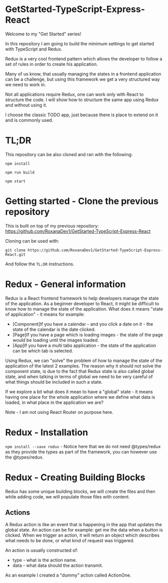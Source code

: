 # GetStarted-TypeScript-Express-React

Welcome to my "Get Started" series!

In this repository I am going to build the minimum settings to get started with TypeScript and Redux.

Redux is a very cool frontend pattern which allows the developer to follow a set of rules in order to create his application.

Many of us know, that usually managing the states in a frontend application can be a challenge, but using this framework we get a very structured way we need to work in.

Not all applications require Redux, one can work only with React to structure the code. I will show how to structure the same app using Redux and without using it.

I choose the classic TODO app, just because there is place to extend on it and is commonly used.

# TL;DR

This repository can be also cloned and ran with the following:

`npm install`

`npm run build`

`npm start`

# Getting started - Clone the previous repository

This is built on top of my previous repository:
https://github.com/RoxanaDev1/GetStarted-TypeScript-Express-React

Cloning can be used with:

`git clone https://github.com/RoxanaDev1/GetStarted-TypeScript-Express-React.git`

And follow the `TL;DR` instructions.

# Redux - General information

Redux is a React frontend framework to help developers manage the state of the application. As a beginner developer to React, it might be difficult to know how to manage the state of the application.
What does it means "state of application" - it means for example:
 * [Component]If you have a calendar - and you click a date on it - the state of the calendar is the date clicked.
 * [Page]If you have a page which is loading images - the state of the page would be loading until the images loaded.
 * [App]If you have a multi tabs application - the state of the application can be which tab is selected.

Using Redux, we can "solve" the problem of how to manage the state of the application of the latest 2 examples.
The reason why it should not solve the component state, is due to the fact that Redux state is also called global state, and when talking in terms of global we need to be very careful of what things should be included in such a state.

If we explore a bit what does it mean to have a "global" state - it means having one place for the whole application where we define what data is loaded, in what place in the application we are?

Note - I am not using React Router on purpose here.

# Redux - Installation

`npm install --save redux` - Notice here that we do not need @types/redux as they provide the types as part of the framework, you can however use the @types/redux.

# Redux - Creating Building Blocks

Redux has some unique building blocks, we will create the files and then while adding code, we will populate those files with content.

## Actions

A Redux action is like an event that is happening in the app that updates the global state. An action can be for example: get me the data when a button is clicked. When we trigger an action, it will return an object which describes what needs to be done, or what kind of request was triggered.

An action is usually constructed of:
* type - what is the action name.
* data - what data should the action transmit. 

As an example I created a "dummy" action called ActionOne.